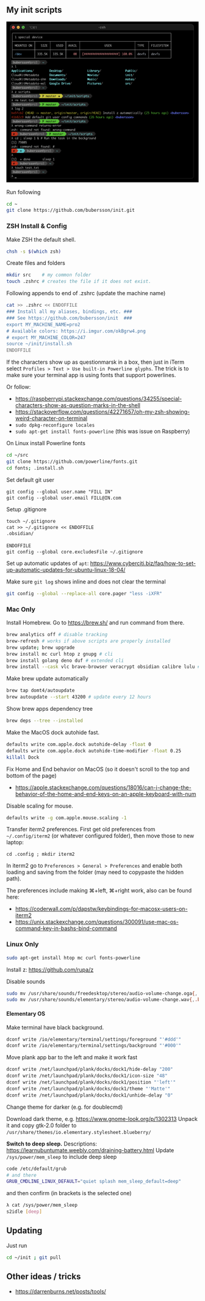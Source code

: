## My init scripts

![iTerm screenshot with zsh examples](resources/screenshot.png)

Run following
```sh
cd ~
git clone https://github.com/bubersson/init.git
```

### ZSH Install & Config

Make ZSH the default shell.
```sh
chsh -s $(which zsh)
```

Create files and folders
```sh
mkdir src    # my common folder
touch .zshrc # creates the file if it does not exist. 
```

Following appends to end of .zshrc (update the machine name)
```sh
cat >> .zshrc << ENDOFFILE
### Install all my aliases, bindings, etc. ###
### See https://github.com/bubersson/init  ###
export MY_MACHINE_NAME=pro2
# Available colors: https://i.imgur.com/okBgrw4.png
# export MY_MACHINE_COLOR=247 
source ~/init/install.sh
ENDOFFILE
```

If the characters show up as questionmarsk in a box, then just in iTerm select
`Profiles > Text > Use built-in Powerline glyphs`. The trick is to make sure your terminal app is using fonts that support powerlines. 

Or follow:
- https://raspberrypi.stackexchange.com/questions/34255/special-characters-show-as-question-marks-in-the-shell
- https://stackoverflow.com/questions/42271657/oh-my-zsh-showing-weird-character-on-terminal
- `sudo dpkg-reconfigure locales`
- `sudo apt-get install fonts-powerline`
(this was issue on Raspberry)

On Linux install Powerline fonts
```sh
cd ~/src
git clone https://github.com/powerline/fonts.git
cd fonts; .install.sh
```

Set default git user
```
git config --global user.name "FILL IN"
git config --global user.email FILL@IN.com
```

Setup .gitignore
```
touch ~/.gitignore
cat >> ~/.gitignore << ENDOFFILE
.obsidian/

ENDOFFILE
git config --global core.excludesFile ~/.gitignore
```

Set up automatic updates of `apt`:
https://www.cyberciti.biz/faq/how-to-set-up-automatic-updates-for-ubuntu-linux-18-04/

Make sure `git log` shows inline and does not clear the terminal
```sh
git config --global --replace-all core.pager "less -iXFR"
```

### Mac Only

Install Homebrew.
Go to https://brew.sh/ and run command from there. 
```sh
brew analytics off # disable tracking 
brew-refresh # works if above scripts are properly installed
brew update; brew upgrade
brew install mc curl htop z gnupg # cli
brew install golang deno duf # extended cli
brew install --cask vlc brave-browser veracrypt obsidian calibre lulu # apps
```

Make brew update automatically
```sh
brew tap domt4/autoupdate
brew autoupdate --start 43200 # update every 12 hours
```

Show brew apps dependency tree
```sh
brew deps --tree --installed
```

Make the MacOS dock autohide fast.
```sh
defaults write com.apple.dock autohide-delay -float 0
defaults write com.apple.dock autohide-time-modifier -float 0.25
killall Dock
```

Fix Home and End behavior on MacOS (so it doesn't scroll to the top and bottom of the page)
* https://apple.stackexchange.com/questions/18016/can-i-change-the-behavior-of-the-home-and-end-keys-on-an-apple-keyboard-with-num

Disable scaling for mouse.
```sh
defaults write -g com.apple.mouse.scaling -1
```

Transfer iterm2 preferences. First get old preferences from `~/.config/iterm2` (or whatever configured folder), then move those to new laptop:
```
cd .config ; mkdir iterm2
```
In iterm2 go to `Preferences > General > Preferences` and enable both loading and saving from the folder (may need to copypaste the hidden path).

The preferences include making ⌘+left, ⌘+right work, also can be found here:
* https://coderwall.com/p/dapstw/keybindings-for-macosx-users-on-iterm2
* https://unix.stackexchange.com/questions/300091/use-mac-os-command-key-in-bashs-bind-command



### Linux Only
```sh
sudo apt-get install htop mc curl fonts-powerline
```
Install z: https://github.com/rupa/z


Disable sounds
```sh
sudo mv /usr/share/sounds/freedesktop/stereo/audio-volume-change.oga{,.backup}
sudo mv /usr/share/sounds/elementary/stereo/audio-volume-change.wav{,.backup}
```

#### Elementary OS

Make terminal have black background.
```sh
dconf write /io/elementary/terminal/settings/foreground "'#ddd'"
dconf write /io/elementary/terminal/settings/background "'#000'"
```
Move plank app bar to the left and make it work fast
```sh
dconf write /net/launchpad/plank/docks/dock1/hide-delay "200"
dconf write /net/launchpad/plank/docks/dock1/icon-size "48"
dconf write /net/launchpad/plank/docks/dock1/position "'left'"
dconf write /net/launchpad/plank/docks/dock1/theme "'Matte'"
dconf write /net/launchpad/plank/docks/dock1/unhide-delay "0"
```

Change theme for darker (e.g. for doublecmd)

Download dark theme, e.g. https://www.gnome-look.org/p/1302313
Unpack it and copy gtk-2.0 folder to 
`/usr/share/themes/io.elementary.stylesheet.blueberry/`

**Switch to deep sleep.**
Descriptions: https://learnubuntumate.weebly.com/draining-battery.html
Update `/sys/power/mem_sleep` to include deep sleep
```sh
code /etc/default/grub
# and there 
GRUB_CMDLINE_LINUX_DEFAULT="quiet splash mem_sleep_default=deep"
```
and then confirm (in brackets is the selected one)
```sh
λ cat /sys/power/mem_sleep
s2idle [deep]
```

## Updating

Just run 
```sh
cd ~/init ; git pull
```

## Other ideas / tricks
* https://darrenburns.net/posts/tools/
